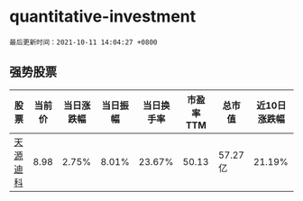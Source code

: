 # quantitative-investment

`最后更新时间：2021-10-11 14:04:27 +0800`

## 强势股票

|股票|当前价|当日涨跌幅|当日振幅|当日换手率|市盈率TTM|总市值|近10日涨跌幅|
|----|----|----|----|----|----|----|----|
|[天源迪科](https://xueqiu.com/S/SZ300047)|8.98|2.75%|8.01%|23.67%|50.13|57.27亿|21.19%|
